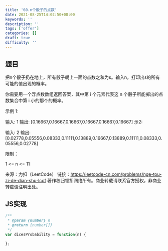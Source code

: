 ```yaml
---
title: '60.n个骰子的点数'
date: 2021-08-25T14:02:50+08:00
keywords: ''
description: ''
tags: ['offer']
categories: []
draft: true
difficulty: ''
---
```


## 题目

把n个骰子扔在地上，所有骰子朝上一面的点数之和为s。输入n，打印出s的所有可能的值出现的概率。


你需要用一个浮点数数组返回答案，其中第 i 个元素代表这 n 个骰子所能掷出的点数集合中第 i 小的那个的概率。


示例 1:

输入: 1
输出: [0.16667,0.16667,0.16667,0.16667,0.16667,0.16667]
示2:

输入: 2
输出: [0.02778,0.05556,0.08333,0.11111,0.13889,0.16667,0.13889,0.11111,0.08333,0.05556,0.02778]

限制：

1 <= n <= 11

来源：力扣（LeetCode）
链接：https://leetcode-cn.com/problems/nge-tou-zi-de-dian-shu-lcof
著作权归领扣网络所有。商业转载请联系官方授权，非商业转载请注明出处。


## JS实现

```javascript
/**
 * @param {number} n
 * @return {number[]}
 */
var dicesProbability = function(n) {

};
```
